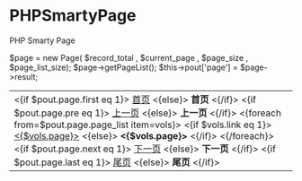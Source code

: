 PHPSmartyPage
=============

PHP Smarty Page

$page = new Page( $record_total , $current_page , $page_size , $page_list_size);
$page->getPageList();
$this->pout['page'] = $page->result;

<table>
    <tr>
        <!--<td>-->
            <!--共<{$pout.page.count}>条数据 每页<{$page.page_size}>条 共<{$pout.page.page_count}>页 当前第<{$pout.page.page}>页-->
        <!--</td>-->
        <td>
            <{if $pout.page.first eq 1}>
                <a href="<{$pout.page.base_url}>" class="pageNum">首页</a>
            <{else}>
                <b>首页</b>
            <{/if}>
            <{if $pout.page.pre eq 1}>
                <a href="<{$pout.page.base_url}>page=<{$pout.page.page-1}>" class="pageNum">上一页</a>
            <{else}>
                <b>上一页</b>
            <{/if}>
            <{foreach from=$pout.page.page_list item=vols}>
                <{if $vols.link eq 1}>
                    <a href="<{$pout.page.base_url}>page=<{$vols.page}>" class="pageNum"><{$vols.page}></a>
                <{else}>
                    <b><{$vols.page}></b>
                <{/if}>
            <{/foreach}>
            <{if $pout.page.next eq 1}>
                <a href="<{$pout.page.base_url}>page=<{$pout.page.page+1}>" class="pageNum">下一页</a>
            <{else}>
                <b>下一页</b>
            <{/if}>
            <{if $pout.page.last eq 1}>
                <a href="<{$pout.page.base_url}>page=<{$pout.page.page_count}>" class="pageNum">尾页</a>
            <{else}>
                <b>尾页</b>
            <{/if}>
        </td>
    </tr>
</table>
